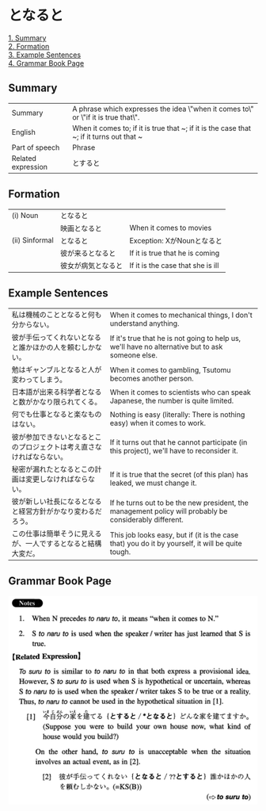# となると

[1. Summary](#summary)<br>
[2. Formation](#formation)<br>
[3. Example Sentences](#example-sentences)<br>
[4. Grammar Book Page](#grammar-book-page)<br>


## Summary

<table><tr>   <td>Summary</td>   <td>A phrase which expresses the idea \"when it comes to\" or \"if it is true that\".</td></tr><tr>   <td>English</td>   <td>When it comes to; if it is true that ~; if it is the case that ~; if it turns out that ~</td></tr><tr>   <td>Part of speech</td>   <td>Phrase</td></tr><tr>   <td>Related expression</td>   <td>とすると</td></tr></table>

## Formation

<table class="table"><tbody><tr class="tr head"><td class="td"><span class="numbers">(i)</span> <span class="bold">Noun</span></td><td class="td"><span class="concept">となると</span></td><td class="td"></td></tr><tr class="tr"><td class="td"></td><td class="td"><span>映画</span><span class="concept">となると</span></td><td class="td"><span>When it comes to movies</span></td></tr><tr class="tr head"><td class="td"><span class="numbers">(ii)</span> <span class="bold">Sinformal</span></td><td class="td"><span class="concept">となると</span></td><td class="td"><span>Exception: XがNounとなると</span></td></tr><tr class="tr"><td class="td"></td><td class="td"><span>彼が来る</span><span class="concept">となると</span></td><td class="td"><span>If it is true that he is coming</span></td></tr><tr class="tr"><td class="td"></td><td class="td"><span>彼女が病気</span><span class="concept">となると</span></td><td class="td"><span>If it is the case that she is ill</span></td></tr></tbody></table>

## Example Sentences

<table><tr>   <td>私は機械のこととなると何も分からない。</td>   <td>When it comes to mechanical things, I don't understand anything.</td></tr><tr>   <td>彼が手伝ってくれないとなると誰かほかの人を頼むしかない。</td>   <td>If it's true that he is not going to help us, we'll have no alternative but to ask someone else.</td></tr><tr>   <td>勉はギャンブルとなると人が変わってしまう。</td>   <td>When it comes to gambling, Tsutomu becomes another person.</td></tr><tr>   <td>日本語が出来る科学者となると数がかなり限られてくる。</td>   <td>When it comes to scientists who can speak Japanese, the number is quite limited.</td></tr><tr>   <td>何でも仕事となると楽なものはない。</td>   <td>Nothing is easy (literally: There is nothing easy) when it comes to work.</td></tr><tr>   <td>彼が参加できないとなるとこのプロジェクトは考え直さなければならない。</td>   <td>If it turns out that he cannot participate (in this project), we'll have to reconsider it.</td></tr><tr>   <td>秘密が漏れたとなるとこの計画は変更しなければならない。</td>   <td>If it is true that the secret (of this plan) has leaked, we must change it.</td></tr><tr>   <td>彼が新しい社長になるとなると経営方針がかなり変わるだろう。</td>   <td>If he turns out to be the new president, the management policy will probably be considerably different.</td></tr><tr>   <td>この仕事は簡単そうに見えるが、一人でするとなると結構大変だ。</td>   <td>This job looks easy, but if (it is the case that) you do it by yourself, it will be quite tough.</td></tr></table>

## Grammar Book Page

![](../img/Intermediateとなると.png)

